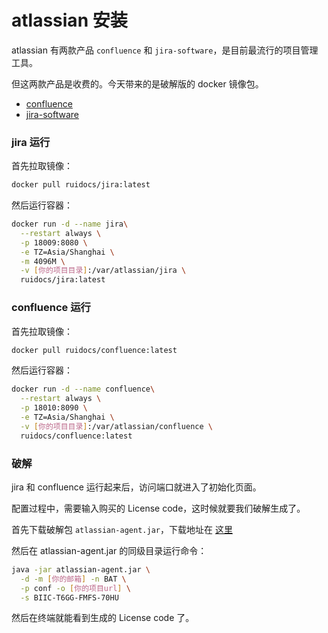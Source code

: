 # atlassian 安装

atlassian 有两款产品 `confluence` 和 `jira-software`，是目前最流行的项目管理工具。

但这两款产品是收费的。今天带来的是破解版的 docker 镜像包。

- [confluence](https://hub.docker.com/repository/docker/ruidocs/confluence)
- [jira-software](https://hub.docker.com/repository/docker/ruidocs/jira)

### jira 运行

首先拉取镜像：

```sh
docker pull ruidocs/jira:latest
```

然后运行容器：

```sh
docker run -d --name jira\
  --restart always \
  -p 18009:8080 \
  -e TZ=Asia/Shanghai \
  -m 4096M \
  -v [你的项目目录]:/var/atlassian/jira \
  ruidocs/jira:latest
```

### confluence 运行

首先拉取镜像：

```sh
docker pull ruidocs/confluence:latest
```

然后运行容器：

```sh
docker run -d --name confluence\
  --restart always \
  -p 18010:8090 \
  -e TZ=Asia/Shanghai \
  -v [你的项目目录]:/var/atlassian/confluence \
  ruidocs/confluence:latest
```

### 破解

jira 和 confluence 运行起来后，访问端口就进入了初始化页面。

配置过程中，需要输入购买的 License code，这时候就要我们破解生成了。

首先下载破解包 `atlassian-agent.jar`，下载地址在 [这里](https://gitee.com/pengzhile/atlassian-agent/releases)

然后在 atlassian-agent.jar 的同级目录运行命令：

```sh
java -jar atlassian-agent.jar \
  -d -m [你的邮箱] -n BAT \
  -p conf -o [你的项目url] \
  -s BIIC-T6GG-FMFS-70HU
```

然后在终端就能看到生成的 License code 了。

